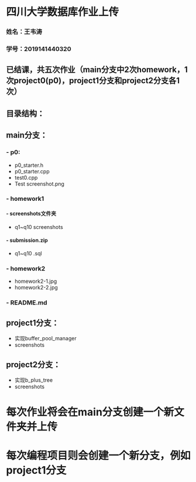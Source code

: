 # 四川大学数据库作业上传
### 姓名：王韦涛  
### 学号：2019141440320  
## 已结课，共五次作业（main分支中2次homework，1次project0(p0)，project1分支和project2分支各1次）
## 目录结构：  
## main分支：
### - p0:  
- p0_starter.h  
- p0_starter.cpp  
- test0.cpp  
- Test screenshot.png
### - homework1
#### - screenshots文件夹  
- q1~q10 screenshots  
#### - submission.zip
- q1~q10 .sql  
### - homework2
- homework2-1.jpg  
- homework2-2.jpg
### - README.md 
## project1分支：
- 实现buffer_pool_manager
- screenshots
## project2分支：
- 实现b_plus_tree
- screenshots
# 每次作业将会在main分支创建一个新文件夹并上传
# 每次编程项目则会创建一个新分支，例如project1分支
